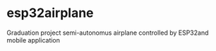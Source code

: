 # esp32airplane
Graduation project semi-autonomus airplane controlled by ESP32and mobile application
